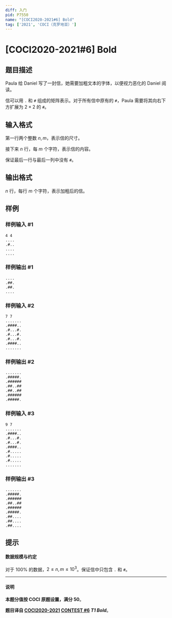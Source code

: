```yaml
---
diff: 入门
pid: P7550
name: "[COCI2020-2021#6] Bold"
tag: ['2021', 'COCI（克罗地亚）']
---
```

# [COCI2020-2021#6] Bold
## 题目描述

Paula 给 Daniel 写了一封信，她需要加粗文本的字体，以便视力恶化的 Daniel 阅读。

信可以用 `.` 和 `#` 组成的矩阵表示。对于所有信中原有的 `#`，Paula 需要将其向右下方扩展为 $2 \times 2$ 的 `#`。
## 输入格式

第一行两个整数 $n, m$，表示信的尺寸。

接下来 $n$ 行，每 $m$ 个字符，表示信的内容。

保证最后一行与最后一列中没有 `#`。
## 输出格式

$n$ 行，每行 $m$ 个字符，表示加粗后的信。
## 样例

### 样例输入 #1
```
4 4
....
.#..
....
....
```
### 样例输出 #1
```
....
.##.
.##.
....
```
### 样例输入 #2
```
7 7
.......
.####..
.#...#.
.#...#.
.#...#.
.####..
.......
```
### 样例输出 #2
```
.......
.#####.
.######
.##..##
.##..##
.######
.#####.
```
### 样例输入 #3
```
9 7
.......
.####..
.#...#.
.#...#.
.####..
.#.....
.#.....
.#.....
.......
```
### 样例输出 #3
```
.......
.#####.
.######
.##..##
.######
.#####.
.##....
.##....
.##....
```
## 提示

#### 数据规模与约定

对于 $100\%$ 的数据，$2 \le n, m \le 10^3$。保证信中只包含 `.` 和 `#`。

------------

#### 说明

**本题分值按 COCI 原题设置，满分 $50$**。

**题目译自 [COCI2020-2021](https://hsin.hr/coci/archive/2020_2021/) [CONTEST #6](https://hsin.hr/coci/archive/2020_2021/contest6_tasks.pdf) _T1 Bold_**。
